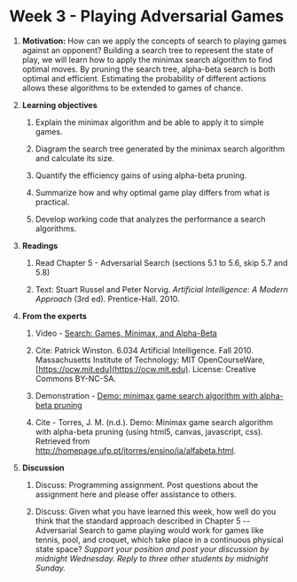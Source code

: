 # Week 3 - Playing Adversarial Games

1. **Motivation:**  How can we apply the concepts of search to playing games against an opponent?  Building a search tree to represent the state of play, we will learn how to apply the minimax search algorithm to find optimal moves.  By pruning the search tree, alpha-beta search is both optimal and efficient.  Estimating the probability of different actions allows these algorithms to be extended to games of chance.

1. **Learning objectives**

    1. Explain the minimax algorithm and be able to apply it to simple games.

    1. Diagram the search tree generated by the minimax search algorithm and calculate its size.

    1. Quantify the efficiency gains of using alpha-beta pruning.

    1. Summarize how and why optimal game play differs from what is practical.

    1. Develop working code that analyzes the performance a search algorithms.

1. **Readings**

    1. Read Chapter 5 - Adversarial Search (sections 5.1 to 5.6, skip 5.7 and 5.8)

    1. Text: Stuart Russel and Peter Norvig. _Artificial Intelligence: A Modern Approach_ (3rd ed). Prentice-Hall. 2010.

1. **From the experts**

    1. Video - [Search: Games, Minimax, and Alpha-Beta](https://youtu.be/STjW3eH0Cik)

    1. Cite: Patrick Winston. 6.034 Artificial Intelligence. Fall 2010. Massachusetts Institute of Technology: MIT OpenCourseWare, [https://ocw.mit.edu](https://ocw.mit.edu). License: Creative Commons BY-NC-SA.

    1. Demonstration - [Demo: minimax game search algorithm with alpha-beta pruning](http://homepage.ufp.pt/jtorres/ensino/ia/alfabeta.html)

    1. Cite - Torres, J. M. (n.d.). Demo: Minimax game search algorithm with alpha-beta pruning (using html5, canvas, javascript, css). Retrieved from http://homepage.ufp.pt/jtorres/ensino/ia/alfabeta.html.

1. **Discussion**

    1. Discuss:  Programming assignment. Post questions about the assignment here and please offer assistance to others.

    1. Discuss:  Given what you have learned this week, how well do you think that the standard approach described in Chapter 5 -- Adversarial Search to game playing would work for games like tennis, pool, and croquet, which take place in a continuous physical state space?  _Support your position and post your discussion by midnight Wednesday.  Reply to three other students by midnight Sunday._

